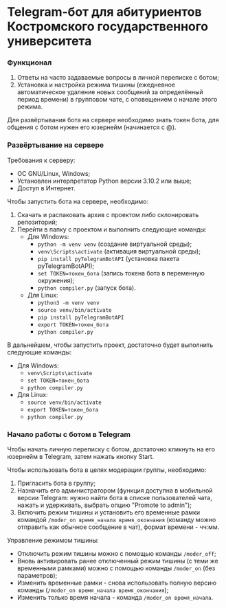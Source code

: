 # Telegram-бот для абитуриентов Костромского государственного университета

### Функционал
1. Ответы на часто задаваемые вопросы в личной переписке с ботом;
2. Установка и настройка режима тишины (ежедневное автоматическое удаление новых сообщений за определённый период времени) в групповом чате, с оповещением о начале этого режима.

Для развёртывания бота на сервере необходимо знать токен бота, для общения с ботом нужен его юзернейм (начинается с @).


### Развёртывание на сервере
Требования к серверу:
* ОС GNU/Linux, Windows;
* Установлен интерпретатор Python версии 3.10.2 или выше;
* Доступ в Интернет.


Чтобы запустить бота на сервере, необходимо:
1. Скачать и распаковать архив с проектом либо склонировать репозиторий;
2. Перейти в папку с проектом и выполнить следующие команды:
	* Для Windows:
		* `python -m venv venv` (создание виртуальной среды);
		* `venv\Scripts\activate` (активация виртуальной среды);
		* `pip install pyTelegramBotAPI` (установка пакета pyTelegramBotAPI);
		* `set TOKEN=токен_бота` (запись токена бота в переменную окружения);
		* `python compiler.py` (запуск бота).
	* Для Linux:
		* `python3 -m venv venv`
		* `source venv/bin/activate`
		* `pip install pyTelegramBotAPI`
		* `export TOKEN=токен_бота`
		* `python compiler.py`

В дальнейшем, чтобы запустить проект, достаточно будет выполнить следующие команды:
* Для Windows:
	* `venv\Scripts\activate`
	* `set TOKEN=токен_бота`
	* `python compiler.py`
* Для Linux:
	* `source venv/bin/activate`
	* `export TOKEN=токен_бота`
	* `python compiler.py`


### Начало работы с ботом в Telegram
Чтобы начать личную переписку с ботом, достаточно кликнуть на его юзернейм в Telegram, затем нажать кнопку Start.

Чтобы использовать бота в целях модерации группы, необходимо:
1. Пригласить бота в группу;
2. Назначить его администратором (функция доступна в мобильной версии Telegram: нужно найти бота в списке пользователей чата, нажать и удерживать, выбрать опцию "Promote to admin");
3. Включить режим тишины и установить его временные рамки командой `/moder_on время_начала время_окончания` (команду можно отправить как обычное сообщение в чат), формат времени - чч:мм.

Управление режимом тишины:
* Отключить режим тишины можно с помощью команды `/moder_off`;
* Вновь активировать ранее отключенный режим тишины (с теми же временными рамками) можно с помощью команды `/moder_on` (без параметров);
* Изменить временные рамки - снова использовать полную версию команды (`/moder_on время_начала время_окончания`);
* Изменить только время начала - команда `/moder_on время_начала`.
